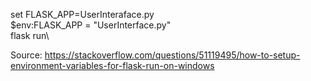 set FLASK_APP=UserInteraface.py\
$env:FLASK_APP = "UserInterface.py"\
flask run\

Source: https://stackoverflow.com/questions/51119495/how-to-setup-environment-variables-for-flask-run-on-windows
